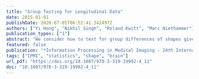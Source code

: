 ```yaml
---
title: "Group Testing for Longitudinal Data"
date: 2015-01-01
publishDate: 2020-07-05T06:52:41.342497Z
authors: ["Yi Hong", "Nikhil Singh", "Roland Kwitt", "Marc Niethammer"]
publication_types: ["1"]
abstract: "We consider how to test for group differences of shapes given longitudinal data. In particular, we are interested in differences of longitudinal models of each group’s subjects. We introduce a generalization of principal geodesic analysis to the tangent bundle of a shape space. This allows the estimation of the variance and principal directions of the distribution of trajectories that summarize shape variations within the longitudinal data. Each trajectory is parameterized as a point in the tangent bundle. To study statistical differences in two distributions of trajectories, we generalize the Bhattacharyya distance in Euclidean space to the tangent bundle. This not only allows to take second-order statistics into account, but also serves as our test-statistic during permutation testing. Our method is validated on both synthetic and real data, and the experimental results indicate improved statistical power in identifying group differences. In fact, our study sheds new light on group differences in longitudinal corpus callosum shapes of subjects with dementia versus normal controls."
featured: false
publication: "*Information Processing in Medical Imaging - 24th International Conference, IPMI 2015, Sabhal Mor Ostaig, Isle of Skye, UK, June 28 - July 3, 2015, Proceedings*"
tags: ["IPMI", "statistics", "shape", "brain"]
url_pdf: "https://doi.org/10.1007/978-3-319-19992-4_11"
doi: "10.1007/978-3-319-19992-4_11"
---
```


